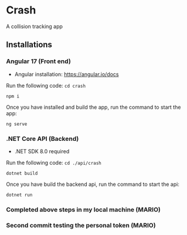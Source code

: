 # Crash

A collision tracking app

## Installations

### Angular 17 (Front end)

- Angular installation: https://angular.io/docs

Run the following code:
`cd crash`

`npm i`

Once you have installed and build the app, run the command to start the app:

`ng serve`

### .NET Core API (Backend)

- .NET SDK 8.0 required

Run the following code:
`cd ./api/crash`

`dotnet build`

Once you have build the backend api, run the command to start the api:

`dotnet run`

### Completed above steps in my local machine (MARIO)
### Second commit testing the personal token (MARIO)
